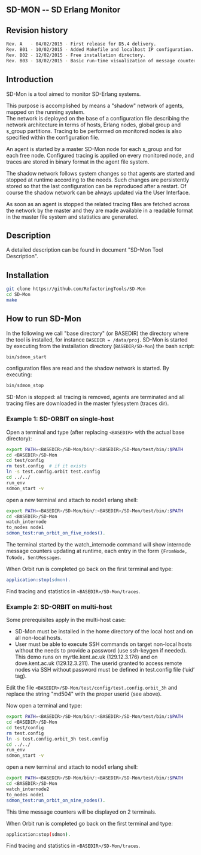 SD-MON -- SD Erlang Monitor
---------------------------

Revision history
----------------
```bash
Rev. A   - 04/02/2015 - First release for D5.4 delivery.
Rev. B01 - 10/02/2015 - Added Makefile and localhost IP configuration.
Rev. B02 - 12/02/2015 - Free installation directory.
Rev. B03 - 18/02/2015 - Basic run-time visualization of message counters.
```


Introduction 
------------
SD-Mon is a tool aimed to monitor SD-Erlang systems.

This purpose is accomplished by means a "shadow" network
of agents, mapped on the running system.  
The network is deployed on the base of a configuration file describing 
the network architecture in terms of hosts, Erlang nodes, global group 
and s\_group partitions. Tracing to be performed on monitored nodes is
also specified within the configuration file. 

An agent is started by a master SD-Mon node for each s\_group and for
each free node. Configured tracing is applied on every monitored node, 
and traces are stored in binary format in the agent file system. 

The shadow network follows system changes so that agents are started
and stopped at runtime according to the needs. Such changes are 
persistently stored so that the last configuration can be reproduced
after a restart. Of course the shadow network can be always updated
via the User Interface.

As soon as an agent is stopped the related tracing files are fetched 
across the network by the master and they are made available in a
readable format in the master file system and statistics are generated.

Description
-----------
A detailed description can be found in document
"SD-Mon Tool Description".

Installation
------------
```bash
git clone https://github.com/RefactoringTools/SD-Mon
cd SD-Mon
make
```

How to run SD-Mon
-----------------
In the following we call "base directory" (or BASEDIR) the directory
where the tool is installed, for instance `BASEDIR = /data/proj`.
SD-Mon is started by executing from the installation directory 
(`BASEDIR/SD-Mon`) the bash script:

```bash
bin/sdmon_start
```

configuration files are read and the shadow network is started.
By executing:

```bash
bin/sdmon_stop
```

SD-Mon is stopped: all tracing is removed, agents are terminated and
all tracing files are downloaded in the master fylesystem (traces dir).

### Example 1: SD-ORBIT on single-host

Open a terminal and type 
(after replacing `<BASEDIR>` with the actual base directory):

```bash
export PATH=<BASEDIR>/SD-Mon/bin/:<BASEDIR>/SD-Mon/test/bin/:$PATH
cd <BASEDIR>/SD-Mon
cd test/config
rm test.config  # if it exists
ln -s test.config.orbit test.config
cd ../../
run_env
sdmon_start -v
```

open a new terminal and attach to node1 erlang shell:

```bash
export PATH=<BASEDIR>/SD-Mon/bin/:<BASEDIR>/SD-Mon/test/bin/:$PATH
cd <BASEDIR>/SD-Mon
watch_internode
to_nodes node1
sdmon_test:run_orbit_on_five_nodes().
```

The terminal started by the watch_internode command will show
internode message counters updating at runtime, each entry in the form
`{FromNode, ToNode, SentMessages`.

When Orbit run is completed go back on the first terminal and type:

```erlang
application:stop(sdmon).
```

Find tracing and statistics in `<BASEDIR>/SD-Mon/traces`.

### Example 2: SD-ORBIT on multi-host

Some prerequisites apply in the multi-host case:

* SD-Mon must be installed in the home directory of the local host and on all
  non-local hosts.
* User must be able to execute SSH commands on target non-local hosts without
  the needs to provide a password (use ssh-keygen if needed). This demo runs on
  myrtle.kent.ac.uk (129.12.3.176) and on dove.kent.ac.uk (129.12.3.211). The
  userid granted to access remote nodes via SSH without password must be defined
  in test.config file (‘uid’ tag).

Edit the file `<BASEDIR>/SD-Mon/test/config/test.config.orbit_3h` 
and replace the string "md504" with the proper userid (see above).

Now open a terminal and type:

```bash
export PATH=<BASEDIR>/SD-Mon/bin/:<BASEDIR>/SD-Mon/test/bin/:$PATH
cd <BASEDIR>/SD-Mon
cd test/config
rm test.config
ln -s test.config.orbit_3h test.config
cd ../../
run_env
sdmon_start -v
```

open a new terminal and attach to node1 erlang shell:

```bash
export PATH=<BASEDIR>/SD-Mon/bin/:<BASEDIR>/SD-Mon/test/bin/:$PATH
cd <BASEDIR>/SD-Mon
watch_internode2
to_nodes node1
sdmon_test:run_orbit_on_nine_nodes().
```

This time message counters will be displayed on 2 terminals.

When Orbit run is completed go back on the first terminal and type:

```bash
application:stop(sdmon).
```

Find tracing and statistics in `<BASEDIR>/SD-Mon/traces`.

